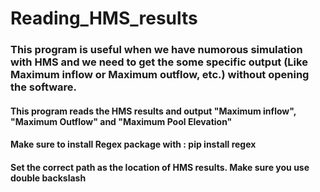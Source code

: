 # Reading_HMS_results

### This program is useful when we have numorous simulation with HMS and we need to get the some specific output (Like Maximum inflow or Maximum outflow, etc.) without opening the software. 

#### This program reads the HMS results and output "Maximum inflow", "Maximum Outflow" and "Maximum Pool Elevation"
#### Make sure to install Regex package with : pip install regex
#### Set the correct path as the location of HMS results. Make sure you use double backslash 
